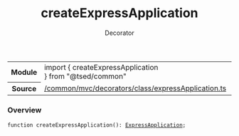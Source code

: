 
<header class="symbol-info-header"><h1 id="createexpressapplication">createExpressApplication</h1><label class="symbol-info-type-label decorator">Decorator</label></header>
<!-- summary -->
<section class="symbol-info"><table class="is-full-width"><tbody><tr><th>Module</th><td><div class="lang-typescript"><span class="token keyword">import</span> { createExpressApplication }&nbsp;<span class="token keyword">from</span>&nbsp;<span class="token string">"@tsed/common"</span></div></td></tr><tr><th>Source</th><td><a href="https://github.com/Romakita/ts-express-decorators/blob/v4.17.0/src//common/mvc/decorators/class/expressApplication.ts#L0-L0">/common/mvc/decorators/class/expressApplication.ts</a></td></tr></tbody></table></section>
<!-- overview -->


### Overview


<pre><code class="typescript-lang ">function <span class="token function">createExpressApplication</span><span class="token punctuation">(</span><span class="token punctuation">)</span><span class="token punctuation">:</span> <a href="#api/common/mvc/expressapplication"><span class="token">ExpressApplication</span></a><span class="token punctuation">;</span></code></pre>


<!-- Parameters -->

<!-- Description -->

<!-- Members -->

